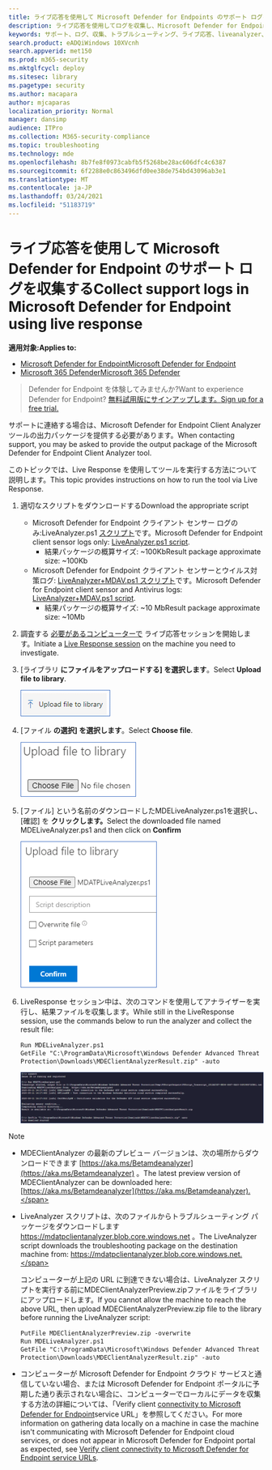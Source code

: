```yaml
---
title: ライブ応答を使用して Microsoft Defender for Endpoints のサポート ログを収集する
description: ライブ応答を使用してログを収集し、Microsoft Defender for Endpoints の問題のトラブルシューティングを行う方法について説明します。
keywords: サポート、ログ、収集、トラブルシューティング、ライブ応答、liveanalyzer、アナライザー、ライブ、応答
search.product: eADQiWindows 10XVcnh
search.appverid: met150
ms.prod: m365-security
ms.mktglfcycl: deploy
ms.sitesec: library
ms.pagetype: security
ms.author: macapara
author: mjcaparas
localization_priority: Normal
manager: dansimp
audience: ITPro
ms.collection: M365-security-compliance
ms.topic: troubleshooting
ms.technology: mde
ms.openlocfilehash: 8b7fe8f0973cabfb5f5268be28ac606dfc4c6387
ms.sourcegitcommit: 6f2288e0c863496dfd0ee38de754bd43096ab3e1
ms.translationtype: MT
ms.contentlocale: ja-JP
ms.lasthandoff: 03/24/2021
ms.locfileid: "51183719"
---
```

# <a name="collect-support-logs-in-microsoft-defender-for-endpoint-using-live-response"></a><span data-ttu-id="25ca2-104">ライブ応答を使用して Microsoft Defender for Endpoint のサポート ログを収集する</span><span class="sxs-lookup"><span data-stu-id="25ca2-104">Collect support logs in Microsoft Defender for Endpoint using live response</span></span> 


<span data-ttu-id="25ca2-105">**適用対象:**</span><span class="sxs-lookup"><span data-stu-id="25ca2-105">**Applies to:**</span></span>
- [<span data-ttu-id="25ca2-106">Microsoft Defender for Endpoint</span><span class="sxs-lookup"><span data-stu-id="25ca2-106">Microsoft Defender for Endpoint</span></span>](https://go.microsoft.com/fwlink/p/?linkid=2154037)
- [<span data-ttu-id="25ca2-107">Microsoft 365 Defender</span><span class="sxs-lookup"><span data-stu-id="25ca2-107">Microsoft 365 Defender</span></span>](https://go.microsoft.com/fwlink/?linkid=2118804)

> <span data-ttu-id="25ca2-108">Defender for Endpoint を体験してみませんか?</span><span class="sxs-lookup"><span data-stu-id="25ca2-108">Want to experience Defender for Endpoint?</span></span> [<span data-ttu-id="25ca2-109">無料試用版にサインアップします。</span><span class="sxs-lookup"><span data-stu-id="25ca2-109">Sign up for a free trial.</span></span>](https://www.microsoft.com/microsoft-365/windows/microsoft-defender-atp?ocid=docs-wdatp-pullalerts-abovefoldlink) 


<span data-ttu-id="25ca2-110">サポートに連絡する場合は、Microsoft Defender for Endpoint Client Analyzer ツールの出力パッケージを提供する必要があります。</span><span class="sxs-lookup"><span data-stu-id="25ca2-110">When contacting support, you may be asked to provide the output package of the Microsoft Defender for Endpoint Client Analyzer tool.</span></span>

<span data-ttu-id="25ca2-111">このトピックでは、Live Response を使用してツールを実行する方法について説明します。</span><span class="sxs-lookup"><span data-stu-id="25ca2-111">This topic provides instructions on how to run the tool via Live Response.</span></span>

1. <span data-ttu-id="25ca2-112">適切なスクリプトをダウンロードする</span><span class="sxs-lookup"><span data-stu-id="25ca2-112">Download the appropriate script</span></span>
    * <span data-ttu-id="25ca2-113">Microsoft Defender for Endpoint クライアント センサー ログのみ:LiveAnalyzer.ps1 [ スクリプト](https://aka.ms/MDELiveAnalyzer)です。</span><span class="sxs-lookup"><span data-stu-id="25ca2-113">Microsoft Defender for Endpoint client sensor logs only: [LiveAnalyzer.ps1 script](https://aka.ms/MDELiveAnalyzer).</span></span>
      - <span data-ttu-id="25ca2-114">結果パッケージの概算サイズ: ~100Kb</span><span class="sxs-lookup"><span data-stu-id="25ca2-114">Result package approximate size: ~100Kb</span></span> 
    *  <span data-ttu-id="25ca2-115">Microsoft Defender for Endpoint クライアント センサーとウイルス対策ログ: [LiveAnalyzer+MDAV.ps1 スクリプト](https://aka.ms/MDELiveAnalyzerAV)です。</span><span class="sxs-lookup"><span data-stu-id="25ca2-115">Microsoft Defender for Endpoint client sensor and Antivirus logs: [LiveAnalyzer+MDAV.ps1 script](https://aka.ms/MDELiveAnalyzerAV).</span></span>
       - <span data-ttu-id="25ca2-116">結果パッケージの概算サイズ: ~10 Mb</span><span class="sxs-lookup"><span data-stu-id="25ca2-116">Result package approximate size: ~10Mb</span></span> 
 
2.  <span data-ttu-id="25ca2-117">調査する [必要があるコンピューターで](live-response.md#initiate-a-live-response-session-on-a-device) ライブ応答セッションを開始します。</span><span class="sxs-lookup"><span data-stu-id="25ca2-117">Initiate a [Live Response session](live-response.md#initiate-a-live-response-session-on-a-device) on the machine you need to investigate.</span></span>

3.  <span data-ttu-id="25ca2-118">[ライブラリ **にファイルをアップロードする] を選択します**。</span><span class="sxs-lookup"><span data-stu-id="25ca2-118">Select **Upload file to library**.</span></span>

    ![アップロード ファイルのイメージ](images/upload-file.png)

4. <span data-ttu-id="25ca2-120">[ファイル **の選択] を選択します**。</span><span class="sxs-lookup"><span data-stu-id="25ca2-120">Select **Choose file**.</span></span>

    ![ファイルの選択ボタン 1 のイメージ](images/choose-file.png)

5. <span data-ttu-id="25ca2-122">[ファイル] という名前のダウンロードしたMDELiveAnalyzer.ps1を選択し、[確認] を **クリックします。**</span><span class="sxs-lookup"><span data-stu-id="25ca2-122">Select the downloaded file named MDELiveAnalyzer.ps1 and then click on **Confirm**</span></span>


   ![ファイルの選択ボタン 2 のイメージ](images/analyzer-file.png)


6. <span data-ttu-id="25ca2-124">LiveResponse セッション中は、次のコマンドを使用してアナライザーを実行し、結果ファイルを収集します。</span><span class="sxs-lookup"><span data-stu-id="25ca2-124">While still in the LiveResponse session, use the commands below to run the analyzer and collect the result file:</span></span>

    ```console
    Run MDELiveAnalyzer.ps1
    GetFile "C:\ProgramData\Microsoft\Windows Defender Advanced Threat Protection\Downloads\MDEClientAnalyzerResult.zip" -auto
    ```

    ![コマンドのイメージ](images/analyzer-commands.png)


>[!NOTE]
> - <span data-ttu-id="25ca2-126">MDEClientAnalyzer の最新のプレビュー バージョンは、次の場所からダウンロードできます [https://aka.ms/Betamdeanalyzer](https://aka.ms/Betamdeanalyzer) 。</span><span class="sxs-lookup"><span data-stu-id="25ca2-126">The latest preview version of MDEClientAnalyzer can be downloaded here: [https://aka.ms/Betamdeanalyzer](https://aka.ms/Betamdeanalyzer).</span></span>
> 
> - <span data-ttu-id="25ca2-127">LiveAnalyzer スクリプトは、次のファイルからトラブルシューティング パッケージをダウンロードします https://mdatpclientanalyzer.blob.core.windows.net 。</span><span class="sxs-lookup"><span data-stu-id="25ca2-127">The LiveAnalyzer script downloads the troubleshooting package on the destination machine from: https://mdatpclientanalyzer.blob.core.windows.net.</span></span>
> 
>   <span data-ttu-id="25ca2-128">コンピューターが上記の URL に到達できない場合は、LiveAnalyzer スクリプトを実行する前にMDEClientAnalyzerPreview.zipファイルをライブラリにアップロードします。</span><span class="sxs-lookup"><span data-stu-id="25ca2-128">If you cannot allow the machine to reach the above URL, then upload MDEClientAnalyzerPreview.zip file to the library before running the LiveAnalyzer script:</span></span>
>
>   ```console
>   PutFile MDEClientAnalyzerPreview.zip -overwrite
>   Run MDELiveAnalyzer.ps1
>   GetFile "C:\ProgramData\Microsoft\Windows Defender Advanced Threat Protection\Downloads\MDEClientAnalyzerResult.zip" -auto
>   ```
> 
> - <span data-ttu-id="25ca2-129">コンピューターが Microsoft Defender for Endpoint クラウド サービスと通信していない場合、または Microsoft Defender for Endpoint ポータルに予期した通り表示されない場合に、コンピューターでローカルにデータを収集する方法の詳細については、「Verify client [connectivity to Microsoft Defender for Endpoint](configure-proxy-internet.md#verify-client-connectivity-to-microsoft-defender-atp-service-urls)service URL」を参照してください。</span><span class="sxs-lookup"><span data-stu-id="25ca2-129">For more information on gathering data locally on a machine in case the machine isn't communicating with Microsoft Defender for Endpoint cloud services, or does not appear in Microsoft Defender for Endpoint portal as expected, see [Verify client connectivity to Microsoft Defender for Endpoint service URLs](configure-proxy-internet.md#verify-client-connectivity-to-microsoft-defender-atp-service-urls).</span></span>
